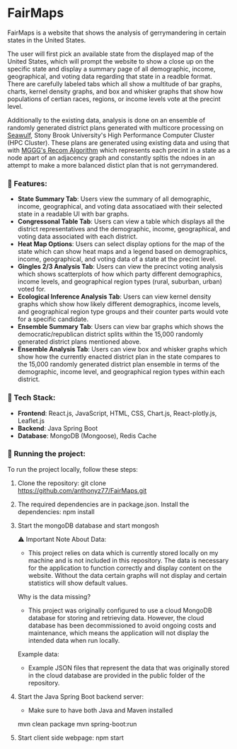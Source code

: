 # FairMaps
FairMaps is a website that shows the analysis of gerrymandering in certain states in the United States. 

The user will first pick an available state from the displayed map of the United States, which will prompt the website to show a close up on the specific state and display a summary page of all demographic, income, geographical, and voting data regarding that state in a readble format. There are carefully labeled tabs which all show a multitude of bar graphs, charts, kernel density graphs, and box and whisker graphs that show how populations of certian races, regions, or income levels vote at the precint level.  

Additionally to the existing data, analysis is done on an ensemble of randomly generated district plans generated with multicore processing on [Seawulf](https://it.stonybrook.edu/services/high-performance-computing), Stony Brook University's High Performance Computer Cluster (HPC Cluster). These plans are generated using existing data and using that with [MGGG's Recom Algorithm](https://github.com/mggg/GerryChain) which represents each precint in a state as a node apart of an adjacency graph and constantly spltis the ndoes in an attempt to make a more balanced distict plan that is not gerrymandered.

### 📂 Features:
- **State Summary Tab**: Users view the summary of all demographic, income, geographical, and voting data assocatiaed with their selected state in a readable UI with bar graphs.
- **Congressonal Table Tab**: Users can view a table which displays all the district representatives and the demographic, income, geographical, and voting data associated with each district.
- **Heat Map Options**: Users can select display options for the map of the state which can show heat maps and a legend based on demographics, income, geographical, and voting data of a state at the precint level.
- **Gingles 2/3 Analysis Tab**: Users can view the precinct voting analysis which shows scatterplots of how which party different demographics, income levels, and geographical region types (rural, suburban, urban) voted for. 
- **Ecological Inference Analysis Tab**: Users can view kernel density graphs which show how likely different demographics, income levels, and geographical region type groups and their counter parts would vote for a specific candidate. 
- **Ensemble Summary Tab**: Users can view bar graphs which shows the democratic/republican district splits within the 15,000 randomly generated district plans mentioned above.
- **Ensemble Analysis Tab**: Users can view box and whisker graphs which show how the currently enacted district plan in the state compares to the 15,000 randomly generated district plan ensemble in terms of the demographic, income level, and geographical region types within each district.

### 🔧 Tech Stack:
- **Frontend**: React.js, JavaScript, HTML, CSS, Chart.js, React-plotly.js, Leaflet.js
- **Backend**: Java Spring Boot
- **Database**: MongoDB (Mongoose), Redis Cache

### 🚀 Running the project:
To run the project locally, follow these steps:

1. Clone the repository:
   git clone https://github.com/anthonyz77/FairMaps.git
   
3. The required dependencies are in package.json. Install the dependencies:
   npm install

4. Start the mongoDB database and start mongosh
   
   ⚠️ Important Note About Data:
   - This project relies on data which is currently stored locally on my machine and is not included in this repository. The data is necessary for the application to function correctly and display content on the website. Without the data certain graphs will not display and certain statistics will show default values.

   Why is the data missing?
   - This project was originally configured to use a cloud MongoDB database for storing and retrieving data. However, the cloud database has been decommissioned to avoid ongoing costs and maintenance, which means the application will not display the intended data when run locally.
   
   Example data:
   - Example JSON files that represent the data that was originally stored in the cloud database are provided in the public folder of the repository.

6. Start the Java Spring Boot backend server:
   - Make sure to have both Java and Maven installed

   mvn clean package
   mvn spring-boot:run
  
8. Start client side webpage:
   npm start
